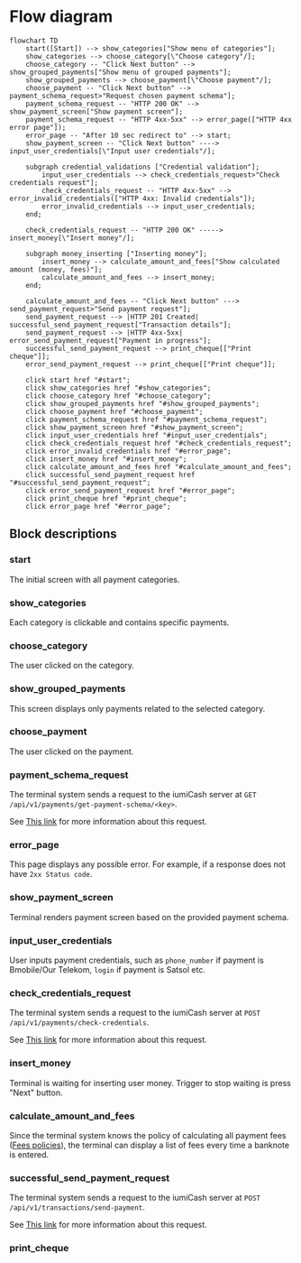 # Flow diagram

```mermaid
flowchart TD
    start([Start]) --> show_categories["Show menu of categories"];
    show_categories --> choose_category[\"Choose category"/];
    choose_category -- "Click Next button" --> show_grouped_payments["Show menu of grouped payments"];
    show_grouped_payments --> choose_payment[\"Choose payment"/];
    choose_payment -- "Click Next button" --> payment_schema_request>"Request chosen payment schema"];
    payment_schema_request -- "HTTP 200 OK" --> show_payment_screen["Show payment screen"];
    payment_schema_request -- "HTTP 4xx-5xx" --> error_page(["HTTP 4xx error page"]);
    error_page -- "After 10 sec redirect to" --> start;
    show_payment_screen -- "Click Next button" ----> input_user_credentials[\"Input user credentials"/];
    
    subgraph credential_validations ["Credential validation"];
        input_user_credentials --> check_credentials_request>"Check credentials request"];
        check_credentials_request -- "HTTP 4xx-5xx" --> error_invalid_credentials(["HTTP 4xx: Invalid credentials"]);
        error_invalid_credentials --> input_user_credentials;
    end;
    
    check_credentials_request -- "HTTP 200 OK" -----> insert_money[\"Insert money"/];
    
    subgraph money_inserting ["Inserting money"];
        insert_money --> calculate_amount_and_fees["Show calculated amount (money, fees)"];
        calculate_amount_and_fees --> insert_money;
    end;
    
    calculate_amount_and_fees -- "Click Next button" ---> send_payment_request>"Send payment request"];
    send_payment_request --> |HTTP 201 Created| successful_send_payment_request["Transaction details"];
    send_payment_request --> |HTTP 4xx-5xx| error_send_payment_request["Payment in progress"];
    successful_send_payment_request --> print_cheque[["Print cheque"]];
    error_send_payment_request --> print_cheque[["Print cheque"]];

    click start href "#start";
    click show_categories href "#show_categories";
    click choose_category href "#choose_category";
    click show_grouped_payments href "#show_grouped_payments";
    click choose_payment href "#choose_payment";
    click payment_schema_request href "#payment_schema_request";
    click show_payment_screen href "#show_payment_screen";
    click input_user_credentials href "#input_user_credentials";
    click check_credentials_request href "#check_credentials_request";
    click error_invalid_credentials href "#error_page";
    click insert_money href "#insert_money";
    click calculate_amount_and_fees href "#calculate_amount_and_fees";
    click successful_send_payment_request href "#successful_send_payment_request";
    click error_send_payment_request href "#error_page";
    click print_cheque href "#print_cheque";
    click error_page href "#error_page";
```



## Block descriptions

### start

The initial screen with all payment categories.

### show_categories

Each category is clickable and contains specific payments.

### choose_category

The user clicked on the category.

### show_grouped_payments

This screen displays only payments related to the selected category.

### choose_payment

The user clicked on the payment.

### payment_schema_request

The terminal system sends a request to the iumiCash server at `GET /api/v1/payments/get-payment-schema/<key>`.

See [This link](/payments/get_payment_schema/) for more information about this request.

### error_page

This page displays any possible error. For example, if a response does not have `2xx Status code`.

### show_payment_screen

Terminal renders payment screen based on the provided payment schema.

### input_user_credentials

User inputs payment credentials, such as `phone_number` if payment is Bmobile/Our Telekom, `login` if payment is Satsol etc.

### check_credentials_request

The terminal system sends a request to the iumiCash server at `POST /api/v1/payments/check-credentials`.

See [This link](/payments/check_credentials/) for more information about this request.

### insert_money

Terminal is waiting for inserting user money. Trigger to stop waiting is press "Next" button.

### calculate_amount_and_fees

Since the terminal system knows the policy of calculating all payment fees ([Fees policies](/fees/policies)), 
the terminal can display a list of fees every time a banknote is entered.

### successful_send_payment_request

The terminal system sends a request to the iumiCash server at `POST /api/v1/transactions/send-payment`.

See [This link](/payments/send_payment/) for more information about this request.

### print_cheque

